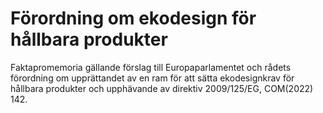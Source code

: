 # Förordning om ekodesign för hållbara produkter

Faktapromemoria gällande förslag till Europaparlamentet och rådets förordning om upprättandet av en ram för att sätta ekodesignkrav för hållbara produkter och upphävande av direktiv 2009/125/EG, COM(2022) 142.
